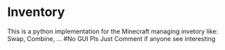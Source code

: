 # Inventory
This is a python implementation for the Minecraft managing invetory like:  Swap, Combine, ...
#No GUI
Pls Just Comment if anyone see interesting
